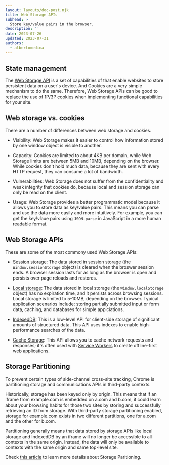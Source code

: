 ```yaml
---
layout: layouts/doc-post.njk
title: Web Storage APIs
subhead: >
  Store key/value pairs in the browser.
description: ''
date: 2023-07-26
updated: 2023-07-31
authors:
  - albertomedina
---
```


## State management

The [Web Storage API](https://developer.mozilla.org/docs/Web/API/Web_Storage_API) is a set of capabilities of that enable websites to store persistent data on a user's device. And Cookies are a very simple mechanism to do the same. Therefore, Web Storage APIs can be good to replace the use of 1P/3P cookies when implementing functional capabilities for your site.

## Web storage vs. cookies

There are a number of differences between web storage and cookies.

- Visibility: Web Storage makes it easier to control how information stored by one window object is visible to another.

- Capacity: Cookies are limited to about 4KB per domain, while Web Storage limits are between 5MB and 10MB, depending on the browser. While cookies don't hold much data, because they are sent with every HTTP request, they can consume a lot of bandwidth.

- Vulnerabilities: Web Storage does not suffer from the confidentiality and weak integrity that cookies do, because local and session storage can only be read on the client.

- Usage: Web Storage provides a better programmatic model because it allows you to store data as key/value pairs. This means you can parse and use the data more easily and more intuitively. For example, you can get the key/vlaue pairs using `JSON.parse` in JavaScript in a more human readable format.

## Web Storage APIs

These are some of the most commony used Web Storage APIs:

- [Session storage](https://www.w3schools.com/jsref/prop_win_sessionstorage.asp): The data stored in session storage (the `Window.sessionStorage` object) is cleared when the broswer session ends. A browser session lasts for as long as the browser is open and persists over page reloads and restores.

- [Local storage](https://www.w3schools.com/jsref/prop_win_localstorage.asp): The data stored in local storage (the `Window.localStorage` object) has no expiration time, and it persists across browsing sessions. Local storage is limited to 5-10MB, depending on the browser. Typical application scenarios include: storing partially submitted input or form data, caching, and databases for simple applciations.

- [IndexedDB](https://web.dev/indexeddb/): This is a low-level API for client-side storage of significant amounts of structured data. This API uses indexes to enable high-performance searches of the data.

- [Cache Storage](https://web.dev/learn/pwa/caching/): This API allows you to cache network requests and responses; it's often used with [Service Workers](https://developer.mozilla.org/docs/Web/API/Service_Worker_API) to create offline-first web applications.

## Storage Partitioning

To prevent certain types of side-channel cross-site tracking, Chrome is partitioning storage and communications APIs in third-party contexts.

Historically, storage has been keyed only by origin. This means that if an iframe from example.com is embedded on a.com and b.com, it could learn about your browsing habits for those two sites by storing and successfully retrieving an ID from storage. With third-party storage partitioning enabled, storage for example.com exists in two different partitions, one for a.com and the other for b.com.

Partitioning generally means that data stored by storage APIs like local storage and IndexedDB by an iframe will no longer be accessible to all contexts in the same origin. Instead, the data will only be available to contexts with the same origin and same top-level site.

Check [this article](/docs/privacy-sandbox/storage-partitioning/) to learn more details about Storage Paritioning.
